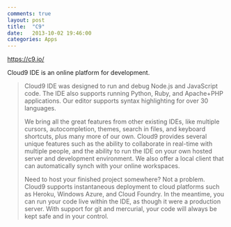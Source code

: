 ```yaml
---
comments: true
layout: post
title:  "C9"
date:   2013-10-02 19:46:00
categories: Apps
---
```

<a href="https://c9.io/">https://c9.io/</a>

Cloud9 IDE is an online platform for development.

> Cloud9 IDE was designed to run and debug Node.js and JavaScript code. The IDE also supports running Python, Ruby, and Apache+PHP applications. Our editor supports syntax highlighting for over 30 languages.
> 
> We bring all the great features from other existing IDEs, like multiple cursors, autocompletion, themes, search in files, and keyboard shortcuts, plus many more of our own. Cloud9 provides several unique features such as the ability to collaborate in real-time with multiple people, and the ability to run the IDE on your own hosted server and development environment. We also offer a local client that can automatically synch with your online workspaces.
> 
> Need to host your finished project somewhere? Not a problem. Cloud9 supports instantaneous deployment to cloud platforms such as Heroku, Windows Azure, and Cloud Foundry. In the meantime, you can run your code live within the IDE, as though it were a production server. With support for git and mercurial, your code will always be kept safe and in your control.